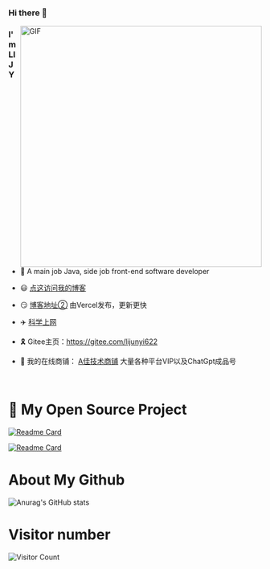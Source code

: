 ### Hi there 👋
<img align="right" top='60' alt="GIF" src="https://s3.bmp.ovh/imgs/2023/03/17/2311d950a4bba6fd.gif" width="480"/>

### I'm LI JY

<br/>

- 🍒 A main job Java, side job front-end software developer

- 😃 [点这访问我的博客](https://lijunyi.xyz)

- 😏 [博客地址②](https://github.lijunyi.xyz/) 由Vercel发布，更新更快

- ✈️ [科学上网](https://sockboom.love/auth/register?affid=243907)

- 🎗️ Gitee主页：https://gitee.com/lijunyi622
- 🧱 我的在线商铺： [A佳技术商铺](https://agood.huoyuan.cf/a/b/c/) 大量各种平台VIP以及ChatGpt成品号

<br/>

# 🔎 My Open Source Project

[![Readme Card](https://github-readme-stats.vercel.app/api/pin/?username=LiJunYi2&repo=navicat-keygen-16V&theme=transparent)](https://github.com/LiJunYi2/navicat-keygen-16V)

[![Readme Card](https://github-readme-stats.vercel.app/api/pin/?username=LiJunYi2&repo=log-tracing-spring-boot&theme=transparent)](https://github.com/LiJunYi2/log-tracing-spring-boot)

# About My Github
![Anurag's GitHub stats](https://github-readme-stats.vercel.app/api?username=LiJunYi2&show_icons=true&theme=flag-india&hide=contribs,prs)

# Visitor number
![Visitor Count](https://profile-counter.glitch.me/LiJunYi2/count.svg)
